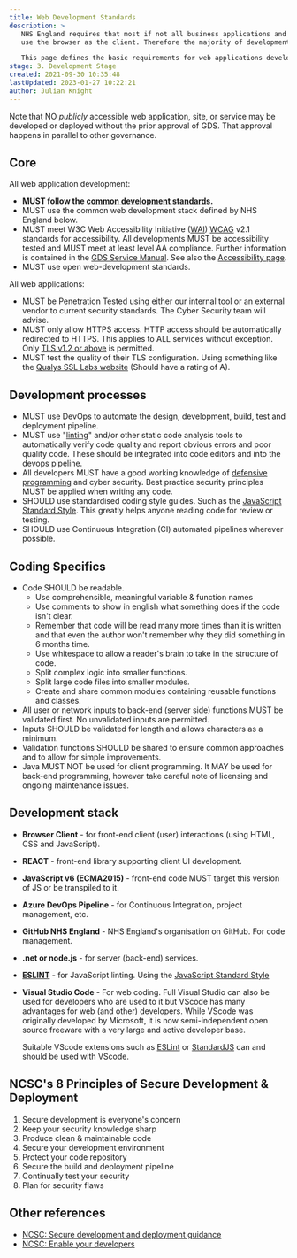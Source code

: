 ```yaml
---
title: Web Development Standards
description: >
   NHS England requires that most if not all business applications and services with user-facing interfaces
   use the browser as the client. Therefore the majority of development should include web development.

   This page defines the basic requirements for web applications developed by and for NHS England.
stage: 3. Development Stage
created: 2021-09-30 10:35:48
lastUpdated: 2023-01-27 10:22:21
author: Julian Knight
---
```


Note that NO _publicly_ accessible web application, site, or service may be developed or deployed without the prior approval of GDS. That approval happens in parallel to other governance.

## Core

All web application development:

* **MUST follow the [common development standards](application-development/common-dev/readme).**
* MUST use the common web development stack defined by NHS England below.
* MUST meet W3C Web Accessibility Initiative ([WAI](https://www.w3.org/WAI/)) [WCAG](https://www.w3.org/WAI/standards-guidelines/wcag/) v2.1 standards for accessibility. All developments MUST be accessibility tested and MUST meet at least level AA compliance. Further information is contained in the [GDS Service Manual](https://www.gov.uk/service-manual/helping-people-to-use-your-service/making-your-service-accessible-an-introduction#meeting-government-accessibility-requirements). See also the [Accessibility page](application-development/common-dev/accessibility).
* MUST use open web-development standards.

All web applications:

* MUST be Penetration Tested using either our internal tool or an external vendor to current security standards. The Cyber Security team will advise.
* MUST only allow HTTPS access. HTTP access should be automatically redirected to HTTPS. This applies to ALL services without exception. Only [TLS v1.2 or above](security/tls.md) is permitted.
* MUST test the quality of their TLS configuration. Using something like the [Qualys SSL Labs website](https://www.ssllabs.com/ssltest/) (Should have a rating of A).

## Development processes

* MUST use DevOps to automate the design, development, build, test and deployment pipeline.
* MUST use "[linting](https://developerexperience.io/practices/linting)" and/or other static code analysis tools to automatically verify code quality and report obvious errors and poor quality code. These should be integrated into code editors and into the devops pipeline.
* All developers MUST have a good working knowledge of [defensive programming](https://scottdorman.blog/2008/07/04/what-is-defensive-programming/) and cyber security. Best practice security principles MUST be applied when writing any code.
* SHOULD use standardised coding style guides. Such as the [JavaScript Standard Style](https://standardjs.com/). This greatly helps anyone reading code for review or testing.
* SHOULD use Continuous Integration (CI) automated pipelines wherever possible.

## Coding Specifics

* Code SHOULD be readable. 
  * Use comprehensible, meaningful variable & function names
  * Use comments to show in english what something does if the code isn't clear.
  * Remember that code will be read many more times than it is written and that even the author won't remember why they did something in 6 months time.
  * Use whitespace to allow a reader's brain to take in the structure of code.
  * Split complex logic into smaller functions.
  * Split large code files into smaller modules.
  * Create and share common modules containing reusable functions and classes.
* All user or network inputs to back-end (server side) functions MUST be validated first. No unvalidated inputs are permitted.
* Inputs SHOULD be validated for length and allows characters as a minimum.
* Validation functions SHOULD be shared to ensure common approaches and to allow for simple improvements.
* Java MUST NOT be used for client programming. It MAY be used for back-end programming, however take careful note of licensing and ongoing maintenance issues.

## Development stack

* **Browser Client** - for front-end client (user) interactions (using HTML, CSS and JavaScript).

* **REACT** - front-end library supporting client UI development.

* **JavaScript v6 (ECMA2015)** - front-end code MUST target this version of JS or be transpiled to it.

* **Azure DevOps Pipeline** - for Continuous Integration, project management, etc.

* **GitHub NHS England** - NHS England's organisation on GitHub. For code management.

* **.net or node.js** - for server (back-end) services.

* **[ESLINT](https://eslint.org/)** - for JavaScript linting. Using the [JavaScript Standard Style](https://standardjs.com/rules.html)

* **Visual Studio Code** - For web coding. Full Visual Studio can also be used for developers who are used to it but VScode has many advantages for web (and other) developers. While VScode was originally developed by Microsoft, it is now semi-independent open source freeware with a very large and active developer base.
  
  Suitable VScode extensions such as [ESLint](https://marketplace.visualstudio.com/items?itemName=dbaeumer.vscode-eslint) or [StandardJS](https://marketplace.visualstudio.com/items?itemName=standard.vscode-standard) can and should be used with VScode.

## NCSC's 8 Principles of Secure Development & Deployment

1. Secure development is everyone's concern
2. Keep your security knowledge sharp
3. Produce clean & maintainable code
4. Secure your development environment
5. Protect your code repository
6. Secure the build and deployment pipeline
7. Continually test your security
8. Plan for security flaws

## Other references

* [NCSC: Secure development and deployment guidance](https://www.ncsc.gov.uk/collection/developers-collection)
* [NCSC: Enable your developers](https://www.ncsc.gov.uk/collection/technology-assurance/principles-product-development/2-enable-your-developers)
